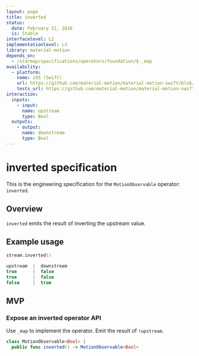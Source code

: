 ```yaml
---
layout: page
title: inverted
status:
  date: February 21, 2016
  is: Stable
interfacelevel: L2
implementationlevel: L3
library: material-motion
depends_on:
  - /starmap/specifications/operators/foundation/$._map
availability:
  - platform:
    name: iOS (Swift)
    url: https://github.com/material-motion/material-motion-swift/blob/develop/src/operators/inverted.swift
    tests_url: https://github.com/material-motion/material-motion-swift/blob/develop/tests/unit/operator/invertedTests.swift
interaction:
  inputs:
    - input:
      name: upstream
      type: Bool
  outputs:
    - output:
      name: downstream
      type: Bool
---
```


# inverted specification

This is the engineering specification for the `MotionObservable` operator: `inverted`.

## Overview

`inverted` emits the result of inverting the upstream value.

## Example usage

```swift
stream.inverted()

upstream  |  downstream
true      |  false
true      |  false
false     |  true
```

## MVP

### Expose an inverted operator API

Use `_map` to implement the operator. Emit the result of `!upstream`.

```swift
class MotionObservable<Bool> {
  public func inverted() -> MotionObservable<Bool>
```
